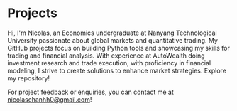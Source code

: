 # Projects

Hi, I'm Nicolas, an Economics undergraduate at Nanyang Technological University passionate about global markets and quantitative trading. My GitHub projects focus on building Python tools and showcasing my skills for trading and financial analysis. With experience at AutoWealth doing investment research and trade execution, with proficiency in financial modeling, I strive to create solutions to enhance market strategies. Explore my repository! 

For project feedback or enquiries, you can contact me at nicolaschanhh0@gmail.com!
